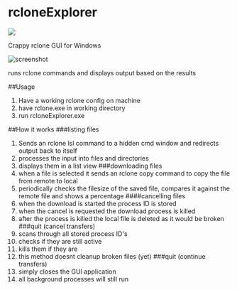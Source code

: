 # rcloneExplorer
![](http://i.imgur.com/T4We4ZK.png)

Crappy rclone GUI for Windows
  		  
![screenshot](http://i.imgur.com/fzF64a3.gif "screenshot")


runs rclone commands and displays output based on the results

##Usage
1. Have a working rclone config on machine
2. have rclone.exe in working directory
3. run rcloneExplorer.exe

##How it works
###listing files
1. Sends an rclone lsl command to a hidden cmd window and redirects output back to itself
2. processes the input into files and directories
3. displays them in a list view
###downloading files
4. when a file is selected it sends an rclone copy command to copy the file from remote to local
5. periodically checks the filesize of the saved file, compares it against the remote file and shows a percentage
####cancelling files
1. when the download is started the process ID is stored
2. when the cancel is requested the download process is killed
3. after the process is killed the local file is deleted as it would be broken
###quit (cancel transfers)
1. scans through all stored process ID's
2. checks if they are still active
3. kills them if they are
4. this method doesnt cleanup broken files (yet)
###quit (continue transfers)
1. simply closes the GUI application
2. all background processes will still run
